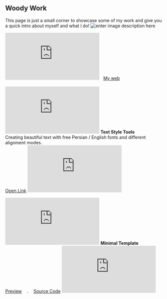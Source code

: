 ## Woody Work

This page is just a small corner to showcase some of my work and give you a quick intro about myself and what I do! ![enter image description here](https://s25.picofile.com/file/8455221176/clone_260.gif)

![](https://biaupload.com/do.php?imgf=org-8821fe1f36541.gif)ᅠ<a href="https://woodywork.ir" target="_blank">My web</a>
<br>
<br>
![](https://biaupload.com/do.php?imgf=org-57a317bbb42e3.gif) **Text Style Tools** <br>Creating beautiful text with free Persian / English fonts and different alignment modes.<br><a href="https://woodywork.ir/tools/vazir-style" target="_blank">Open Link</a>
![](https://biaupload.com/do.php?imgf=org-7ef6fc2371511.png)

![](https://biaupload.com/do.php?imgf=org-fcba1bb966f71.gif) **Minimal Template**<br><a href="https://woodywork.ir/sample-design/page-one/" target="_blank">Preview</a> ᅠ. ᅠ<a href="https://codepen.io/iweiu1005/pen/dPYvYNZ" target="_blank">Source Code</a>
![](https://biaupload.com/do.php?imgf=org-87889e8ccbd61.jpg)
